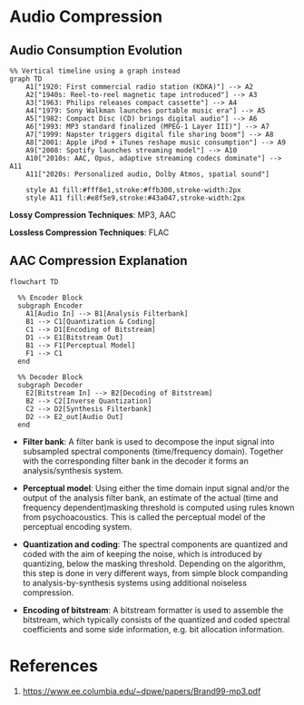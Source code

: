 # Audio Compression

## Audio Consumption Evolution

```mermaid
%% Vertical timeline using a graph instead
graph TD
    A1["1920: First commercial radio station (KDKA)"] --> A2
    A2["1940s: Reel-to-reel magnetic tape introduced"] --> A3
    A3["1963: Philips releases compact cassette"] --> A4
    A4["1979: Sony Walkman launches portable music era"] --> A5
    A5["1982: Compact Disc (CD) brings digital audio"] --> A6
    A6["1993: MP3 standard finalized (MPEG-1 Layer III)"] --> A7
    A7["1999: Napster triggers digital file sharing boom"] --> A8
    A8["2001: Apple iPod + iTunes reshape music consumption"] --> A9
    A9["2008: Spotify launches streaming model"] --> A10
    A10["2010s: AAC, Opus, adaptive streaming codecs dominate"] --> A11
    A11["2020s: Personalized audio, Dolby Atmos, spatial sound"]

    style A1 fill:#fff8e1,stroke:#ffb300,stroke-width:2px
    style A11 fill:#e8f5e9,stroke:#43a047,stroke-width:2px
```

**Lossy Compression Techniques**: MP3, AAC

**Lossless Compression Techniques**: FLAC


## AAC Compression Explanation


```mermaid
flowchart TD

  %% Encoder Block
  subgraph Encoder
    A1[Audio In] --> B1[Analysis Filterbank]
    B1 --> C1[Quantization & Coding]
    C1 --> D1[Encoding of Bitstream]
    D1 --> E1[Bitstream Out]
    B1 --> F1[Perceptual Model]
    F1 --> C1
  end

  %% Decoder Block
  subgraph Decoder
    E2[Bitstream In] --> B2[Decoding of Bitstream]
    B2 --> C2[Inverse Quantization]
    C2 --> D2[Synthesis Filterbank]
    D2 --> E2_out[Audio Out]
  end

```



- **Filter bank**:
A filter bank is used to decompose the input
signal into subsampled spectral components
(time/frequency domain). Together with the corresponding
filter bank in the decoder it forms an
analysis/synthesis system.

- **Perceptual model**:
Using either the time domain input signal and/or
the output of the analysis filter bank, an estimate of
the actual (time and frequency dependent)masking
threshold is computed using rules known from psychoacoustics.
This is called the perceptual model
of the perceptual encoding system.

- **Quantization and coding**:
The spectral components are quantized and coded
with the aim of keeping the noise, which is introduced
by quantizing, below the masking threshold.
Depending on the algorithm, this step is done in
very different ways, from simple block companding
to analysis-by-synthesis systems using additional
noiseless compression.

- **Encoding of bitstream**:
A bitstream formatter is used to assemble the bitstream,
which typically consists of the quantized
and coded spectral coefficients and some side information,
e.g. bit allocation information.



# References

1. https://www.ee.columbia.edu/~dpwe/papers/Brand99-mp3.pdf
